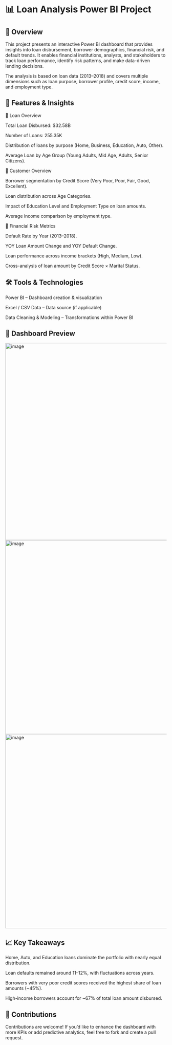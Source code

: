 # 📊 Loan Analysis Power BI Project
## 📌 Overview

This project presents an interactive Power BI dashboard that provides insights into loan disbursement, borrower demographics, financial risk, and default trends.
It enables financial institutions, analysts, and stakeholders to track loan performance, identify risk patterns, and make data-driven lending decisions.

The analysis is based on loan data (2013–2018) and covers multiple dimensions such as loan purpose, borrower profile, credit score, income, and employment type.

## 🚀 Features & Insights
🔹 Loan Overview

Total Loan Disbursed: $32.58B

Number of Loans: 255.35K

Distribution of loans by purpose (Home, Business, Education, Auto, Other).

Average Loan by Age Group (Young Adults, Mid Age, Adults, Senior Citizens).

🔹 Customer Overview

Borrower segmentation by Credit Score (Very Poor, Poor, Fair, Good, Excellent).

Loan distribution across Age Categories.

Impact of Education Level and Employment Type on loan amounts.

Average income comparison by employment type.

🔹 Financial Risk Metrics

Default Rate by Year (2013–2018).

YOY Loan Amount Change and YOY Default Change.

Loan performance across income brackets (High, Medium, Low).

Cross-analysis of loan amount by Credit Score × Marital Status.
                

## 🛠️ Tools & Technologies

Power BI – Dashboard creation & visualization

Excel / CSV Data – Data source (if applicable)

Data Cleaning & Modeling – Transformations within Power BI

## 📸 Dashboard Preview


<img width="1068" height="614" alt="image" src="https://github.com/user-attachments/assets/4be43993-834e-43f1-9d70-3ca42e475a06" />
<img width="1057" height="604" alt="image" src="https://github.com/user-attachments/assets/420c7d81-11d7-4591-adf7-4b2ffcfee67f" />
<img width="1062" height="605" alt="image" src="https://github.com/user-attachments/assets/cff0d689-8f16-4320-a5ae-bad2e603ba05" />




## 📈 Key Takeaways

Home, Auto, and Education loans dominate the portfolio with nearly equal distribution.

Loan defaults remained around 11–12%, with fluctuations across years.

Borrowers with very poor credit scores received the highest share of loan amounts (~45%).

High-income borrowers account for ~67% of total loan amount disbursed.

## 🤝 Contributions

Contributions are welcome! If you’d like to enhance the dashboard with more KPIs or add predictive analytics, feel free to fork and create a pull request.

